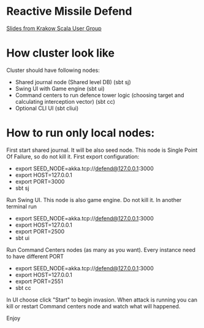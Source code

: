 # Reactive Missile Defend

[Slides from Krakow Scala User Group](https://rawgit.com/otrebski/reactive-missile-defend/master/doc/reactivemissledefend.html#slide-0)
# How cluster look like #
Cluster should have following nodes:

* Shared journal node (Shared level DB) (sbt sj)
* Swing UI with Game engine (sbt ui)
* Command centers to run defence tower logic (choosing target and calculating interception vector) (sbt cc)
* Optional CLI UI (sbt cliui)

# How to run only local nodes: #
First start shared journal. It will be also seed node. This node is Single Point Of Failure, so do not kill it. First export configuration:

* export SEED_NODE=akka.tcp://defend@127.0.0.1:3000
* export HOST=127.0.0.1
* export PORT=3000
* sbt sj

Run Swing UI. This node is also game engine. Do not kill it. In another terminal run

* export SEED_NODE=akka.tcp://defend@127.0.0.1:3000
* export HOST=127.0.0.1
* export PORT=2500
* sbt ui

Run Command Centers nodes (as many as you want). Every instance need to have different PORT

* export SEED_NODE=akka.tcp://defend@127.0.0.1:3000
* export HOST=127.0.0.1
* export PORT=2551
* sbt cc

In UI choose click "Start" to begin invasion. When attack is running you can kill or restart Command centers node and watch what will happened.

Enjoy
